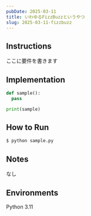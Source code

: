```yaml
---
pubDate: 2025-03-11
title: いわゆるFizzBuzzというやつ
slug: 2025-03-11-fizzbuzz
---
```


## Instructions
ここに要件を書きます

## Implementation
```python
def sample():
  pass

print(sample)
```

## How to Run
```bash
$ python sample.py
```

## Notes
なし

## Environments
Python 3.11